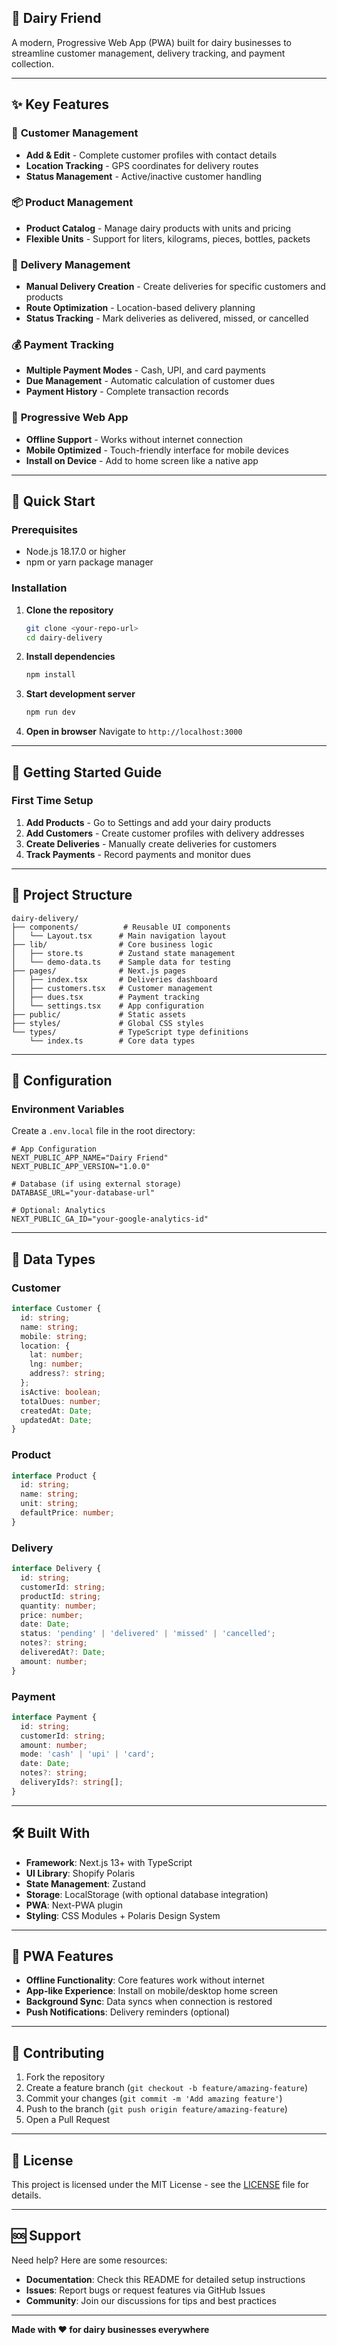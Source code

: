 ## 🥛 **Dairy Friend**

A modern, Progressive Web App (PWA) built for dairy businesses to streamline customer management, delivery tracking, and payment collection.

---

## ✨ **Key Features**

### 👥 **Customer Management**
- **Add & Edit** - Complete customer profiles with contact details
- **Location Tracking** - GPS coordinates for delivery routes
- **Status Management** - Active/inactive customer handling

### 📦 **Product Management**
- **Product Catalog** - Manage dairy products with units and pricing
- **Flexible Units** - Support for liters, kilograms, pieces, bottles, packets

### 🚚 **Delivery Management**
- **Manual Delivery Creation** - Create deliveries for specific customers and products
- **Route Optimization** - Location-based delivery planning
- **Status Tracking** - Mark deliveries as delivered, missed, or cancelled

### 💰 **Payment Tracking**
- **Multiple Payment Modes** - Cash, UPI, and card payments
- **Due Management** - Automatic calculation of customer dues
- **Payment History** - Complete transaction records

### 📱 **Progressive Web App**
- **Offline Support** - Works without internet connection
- **Mobile Optimized** - Touch-friendly interface for mobile devices
- **Install on Device** - Add to home screen like a native app

---

## 🚀 **Quick Start**

### Prerequisites
- Node.js 18.17.0 or higher
- npm or yarn package manager

### Installation

1. **Clone the repository**
   ```bash
   git clone <your-repo-url>
   cd dairy-delivery
   ```

2. **Install dependencies**
   ```bash
   npm install
   ```

3. **Start development server**
   ```bash
   npm run dev
   ```

4. **Open in browser**
   Navigate to `http://localhost:3000`

---

## 📖 **Getting Started Guide**

### First Time Setup

1. **Add Products** - Go to Settings and add your dairy products
2. **Add Customers** - Create customer profiles with delivery addresses
3. **Create Deliveries** - Manually create deliveries for customers
4. **Track Payments** - Record payments and monitor dues

---

## 📁 **Project Structure**

```
dairy-delivery/
├── components/          # Reusable UI components
│   └── Layout.tsx      # Main navigation layout
├── lib/                # Core business logic
│   ├── store.ts        # Zustand state management
│   └── demo-data.ts    # Sample data for testing
├── pages/              # Next.js pages
│   ├── index.tsx       # Deliveries dashboard
│   ├── customers.tsx   # Customer management
│   ├── dues.tsx        # Payment tracking
│   └── settings.tsx    # App configuration
├── public/             # Static assets
├── styles/             # Global CSS styles
└── types/              # TypeScript type definitions
    └── index.ts        # Core data types
```

---

## 🔧 **Configuration**

### Environment Variables

Create a `.env.local` file in the root directory:

```env
# App Configuration
NEXT_PUBLIC_APP_NAME="Dairy Friend"
NEXT_PUBLIC_APP_VERSION="1.0.0"

# Database (if using external storage)
DATABASE_URL="your-database-url"

# Optional: Analytics
NEXT_PUBLIC_GA_ID="your-google-analytics-id"
```

---

## 💾 **Data Types**

### Customer
```typescript
interface Customer {
  id: string;
  name: string;
  mobile: string;
  location: {
    lat: number;
    lng: number;
    address?: string;
  };
  isActive: boolean;
  totalDues: number;
  createdAt: Date;
  updatedAt: Date;
}
```

### Product
```typescript
interface Product {
  id: string;
  name: string;
  unit: string;
  defaultPrice: number;
}
```

### Delivery
```typescript
interface Delivery {
  id: string;
  customerId: string;
  productId: string;
  quantity: number;
  price: number;
  date: Date;
  status: 'pending' | 'delivered' | 'missed' | 'cancelled';
  notes?: string;
  deliveredAt?: Date;
  amount: number;
}
```

### Payment
```typescript
interface Payment {
  id: string;
  customerId: string;
  amount: number;
  mode: 'cash' | 'upi' | 'card';
  date: Date;
  notes?: string;
  deliveryIds?: string[];
}
```

---

## 🛠 **Built With**

- **Framework**: Next.js 13+ with TypeScript
- **UI Library**: Shopify Polaris
- **State Management**: Zustand
- **Storage**: LocalStorage (with optional database integration)
- **PWA**: Next-PWA plugin
- **Styling**: CSS Modules + Polaris Design System

---

## 📱 **PWA Features**

- **Offline Functionality**: Core features work without internet
- **App-like Experience**: Install on mobile/desktop home screen
- **Background Sync**: Data syncs when connection is restored
- **Push Notifications**: Delivery reminders (optional)

---

## 🤝 **Contributing**

1. Fork the repository
2. Create a feature branch (`git checkout -b feature/amazing-feature`)
3. Commit your changes (`git commit -m 'Add amazing feature'`)
4. Push to the branch (`git push origin feature/amazing-feature`)
5. Open a Pull Request

---

## 📄 **License**

This project is licensed under the MIT License - see the [LICENSE](LICENSE) file for details.

---

## 🆘 **Support**

Need help? Here are some resources:

- **Documentation**: Check this README for detailed setup instructions
- **Issues**: Report bugs or request features via GitHub Issues
- **Community**: Join our discussions for tips and best practices

---

**Made with ❤️ for dairy businesses everywhere** 